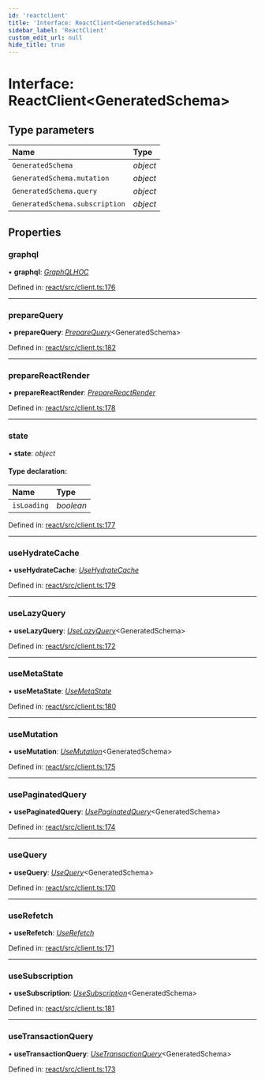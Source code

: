 ```yaml
---
id: 'reactclient'
title: 'Interface: ReactClient<GeneratedSchema>'
sidebar_label: 'ReactClient'
custom_edit_url: null
hide_title: true
---
```


# Interface: ReactClient<GeneratedSchema\>

## Type parameters

| Name                           | Type     |
| :----------------------------- | :------- |
| `GeneratedSchema`              | _object_ |
| `GeneratedSchema.mutation`     | _object_ |
| `GeneratedSchema.query`        | _object_ |
| `GeneratedSchema.subscription` | _object_ |

## Properties

### graphql

• **graphql**: [_GraphQLHOC_](graphqlhoc.md)

Defined in: [react/src/client.ts:176](https://github.com/gqless/gqless/blob/master/packages/react/src/client.ts#L176)

---

### prepareQuery

• **prepareQuery**: [_PrepareQuery_](preparequery.md)<GeneratedSchema\>

Defined in: [react/src/client.ts:182](https://github.com/gqless/gqless/blob/master/packages/react/src/client.ts#L182)

---

### prepareReactRender

• **prepareReactRender**: [_PrepareReactRender_](preparereactrender.md)

Defined in: [react/src/client.ts:178](https://github.com/gqless/gqless/blob/master/packages/react/src/client.ts#L178)

---

### state

• **state**: _object_

#### Type declaration:

| Name        | Type      |
| :---------- | :-------- |
| `isLoading` | _boolean_ |

Defined in: [react/src/client.ts:177](https://github.com/gqless/gqless/blob/master/packages/react/src/client.ts#L177)

---

### useHydrateCache

• **useHydrateCache**: [_UseHydrateCache_](usehydratecache.md)

Defined in: [react/src/client.ts:179](https://github.com/gqless/gqless/blob/master/packages/react/src/client.ts#L179)

---

### useLazyQuery

• **useLazyQuery**: [_UseLazyQuery_](uselazyquery.md)<GeneratedSchema\>

Defined in: [react/src/client.ts:172](https://github.com/gqless/gqless/blob/master/packages/react/src/client.ts#L172)

---

### useMetaState

• **useMetaState**: [_UseMetaState_](usemetastate.md)

Defined in: [react/src/client.ts:180](https://github.com/gqless/gqless/blob/master/packages/react/src/client.ts#L180)

---

### useMutation

• **useMutation**: [_UseMutation_](usemutation.md)<GeneratedSchema\>

Defined in: [react/src/client.ts:175](https://github.com/gqless/gqless/blob/master/packages/react/src/client.ts#L175)

---

### usePaginatedQuery

• **usePaginatedQuery**: [_UsePaginatedQuery_](usepaginatedquery.md)<GeneratedSchema\>

Defined in: [react/src/client.ts:174](https://github.com/gqless/gqless/blob/master/packages/react/src/client.ts#L174)

---

### useQuery

• **useQuery**: [_UseQuery_](usequery.md)<GeneratedSchema\>

Defined in: [react/src/client.ts:170](https://github.com/gqless/gqless/blob/master/packages/react/src/client.ts#L170)

---

### useRefetch

• **useRefetch**: [_UseRefetch_](userefetch.md)

Defined in: [react/src/client.ts:171](https://github.com/gqless/gqless/blob/master/packages/react/src/client.ts#L171)

---

### useSubscription

• **useSubscription**: [_UseSubscription_](usesubscription.md)<GeneratedSchema\>

Defined in: [react/src/client.ts:181](https://github.com/gqless/gqless/blob/master/packages/react/src/client.ts#L181)

---

### useTransactionQuery

• **useTransactionQuery**: [_UseTransactionQuery_](usetransactionquery.md)<GeneratedSchema\>

Defined in: [react/src/client.ts:173](https://github.com/gqless/gqless/blob/master/packages/react/src/client.ts#L173)
